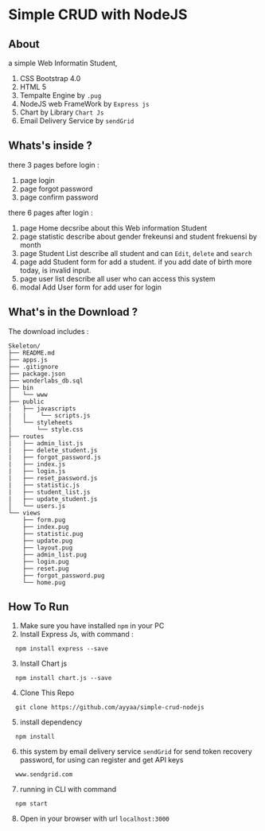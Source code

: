 # Simple CRUD with NodeJS

## About

a simple Web Informatin Student, 

1. CSS Bootstrap 4.0
2. HTML 5 
3. Tempalte Engine by `.pug`
4. NodeJS web FrameWork by `Express js` 
5. Chart by Library `Chart Js`
6. Email Delivery Service by `sendGrid`

## Whats's inside ?
there 3 pages before login :
1. page login 
2. page forgot password
3. page confirm password

there 6 pages after login : 
1. page Home 
decsribe about this Web information Student
2. page statistic 
describe about gender frekeunsi and student frekuensi by month 
3. page Student List 
describe all student and can `Edit`, `delete` and `search`
4. page add Student 
form for add a student. if you add date of birth more today, is invalid input.
5. page user list 
describe all user who can access this system
6. modal Add User 
form for add user for login

## What's in the Download ?
The download includes :
```
Skeleton/
├── README.md
├── apps.js
├── .gitignore
├── package.json
├── wonderlabs_db.sql
├── bin
│   └── www
├── public
|   ├── javascripts
|   |    └── scripts.js
│   └── styleheets
|       └── style.css
├── routes
|   ├── admin_list.js
|   ├── delete_student.js
|   ├── forgot_password.js
|   ├── index.js
|   ├── login.js
|   ├── reset_password.js
|   ├── statistic.js
|   ├── student_list.js
|   ├── update_student.js
│   └── users.js
└── views
    ├── form.pug
    ├── index.pug
    ├── statistic.pug
    ├── update.pug
    ├── layout.pug
    ├── admin_list.pug
    ├── login.pug
    ├── reset.pug
    ├── forgot_password.pug
    └── home.pug
```

## How To Run 

1. Make sure you have installed `npm` in your PC
2. Install Express Js, with command :
  ```
    npm install express --save
  ``` 
3. Install Chart js 
  ```
    npm install chart.js --save
  ```
4. Clone This Repo 
  ```
    git clone https://github.com/ayyaa/simple-crud-nodejs
  ```
5. install dependency 
  ```
    npm install
  ```
6. this system by email delivery service `sendGrid` for send token recovery password, for using can register and get API keys
  ```
    www.sendgrid.com
  ```
7. running in CLI with command 
  ```
    npm start
  ```
8. Open in your browser with url `localhost:3000`
